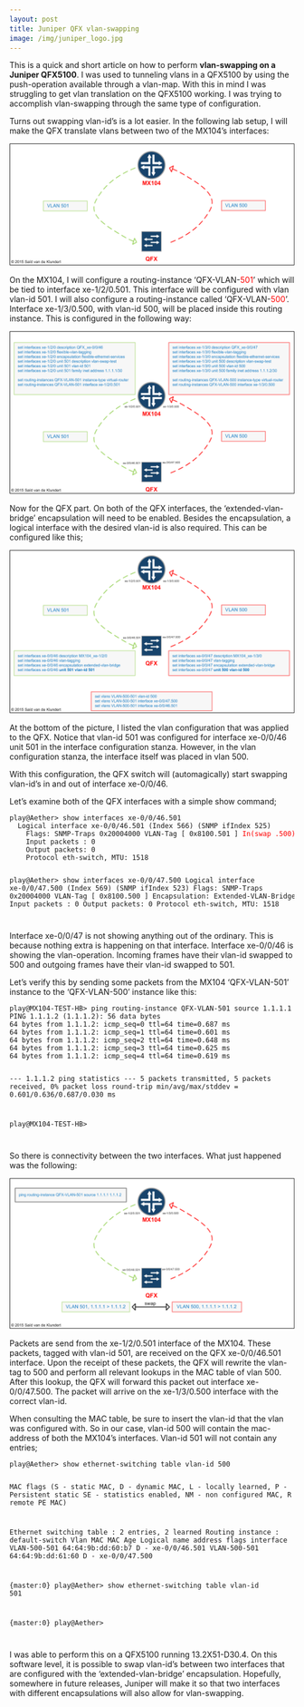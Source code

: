 ```yaml
---
layout: post
title: Juniper QFX vlan-swapping
image: /img/juniper_logo.jpg
---
```

   
<p>
    This is a quick and short article on how to perform <b>vlan-swapping on a Juniper QFX5100</b>. 
    I was used to tunneling vlans in a QFX5100 by using the push-operation available through a vlan-map. With this in mind I was struggling to get vlan translation on the QFX5100 working. I was trying to accomplish vlan-swapping through the same type of configuration.
</p>
<p>
    Turns out swapping vlan-id’s is a lot easier. In the following lab setup, I will make the QFX translate vlans between two of the MX104’s interfaces:
</p>            
            

![logging](/img/qfx-vlan-swapping-1.png "logging") 

<p>
    On the MX104, I will configure a routing-instance ‘QFX-VLAN-<font color='red'>501</font>’ which will be tied to interface xe-1/2/0.501. 
    This interface will be configured with vlan vlan-id 501. I will also configure a routing-instance called ‘QFX-VLAN-<font color='red'>500</font>’. 
    Interface xe-1/3/0.500, with vlan-id 500, will be placed inside this routing instance. This is configured in the following way:
</p>
               

![logging](/img/qfx-vlan-swapping-2.png "logging") 

  
<p>
    Now for the QFX part. On both of the QFX interfaces, the ‘extended-vlan-bridge’ encapsulation will need to be enabled. Besides the encapsulation, a logical interface with the desired vlan-id is also required. This can be configured like this;
</p>
                

![logging](/img/qfx-vlan-swapping-3.png "logging") 

    
<p>
    At the bottom of the picture, I listed the vlan configuration that was applied to the QFX.  Notice that vlan-id 501 was configured for interface xe-0/0/46 unit 501 in the interface configuration stanza. However, in the vlan configuration stanza, the interface itself was placed in vlan 500.
</p>
<p>
    With this configuration, the QFX switch will (automagically) start swapping vlan-id’s in and out of interface xe-0/0/46. 
</p>
<p>
    Let’s examine both of the QFX interfaces with a simple show command;
</p>                
<pre style="font-size:12px">
play@Aether> show interfaces xe-0/0/46.501
  Logical interface xe-0/0/46.501 (Index 566) (SNMP ifIndex 525)
    Flags: SNMP-Traps 0x20004000 VLAN-Tag [ 0x8100.501 ] <font color='red'>In(swap .500) Out(swap .501)</font>  Encapsulation: Extended-VLAN-Bridge
    Input packets : 0
    Output packets: 0
    Protocol eth-switch, MTU: 1518

play@Aether> show interfaces xe-0/0/47.500
  Logical interface xe-0/0/47.500 (Index 569) (SNMP ifIndex 523)
    Flags: SNMP-Traps 0x20004000 VLAN-Tag [ 0x8100.500 ]  Encapsulation: Extended-VLAN-Bridge
    Input packets : 0
    Output packets: 0
    Protocol eth-switch, MTU: 1518                  
</pre>
<p>
    Interface xe-0/0/47 is not showing anything out of the ordinary. This is because nothing extra is happening on that interface. Interface xe-0/0/46 is showing the vlan-operation. Incoming frames have their vlan-id swapped to 500 and outgoing frames have their vlan-id swapped to 501.
</p>
<p>
    Let’s verify this by sending some packets from the MX104 ‘QFX-VLAN-501’ instance to the ‘QFX-VLAN-500’ instance like this:
</p>
<pre style="font-size:12px">
play@MX104-TEST-HB> ping routing-instance QFX-VLAN-501 source 1.1.1.1 1.1.1.2 count 5
PING 1.1.1.2 (1.1.1.2): 56 data bytes
64 bytes from 1.1.1.2: icmp_seq=0 ttl=64 time=0.687 ms
64 bytes from 1.1.1.2: icmp_seq=1 ttl=64 time=0.601 ms
64 bytes from 1.1.1.2: icmp_seq=2 ttl=64 time=0.648 ms
64 bytes from 1.1.1.2: icmp_seq=3 ttl=64 time=0.625 ms
64 bytes from 1.1.1.2: icmp_seq=4 ttl=64 time=0.619 ms

--- 1.1.1.2 ping statistics ---
5 packets transmitted, 5 packets received, 0% packet loss
round-trip min/avg/max/stddev = 0.601/0.636/0.687/0.030 ms

play@MX104-TEST-HB>                    
</pre>
<p>
    So there is connectivity between the two interfaces. What just happened was the following:
</p>

![logging](/img/qfx-vlan-swapping-4.png "logging") 

    
<p>
    Packets are send from the xe-1/2/0.501 interface of the MX104. These packets, tagged with vlan-id 501, are received on the QFX xe-0/0/46.501 interface. Upon the receipt of these packets, the QFX will rewrite the vlan-tag to 500 and perform all relevant lookups in the MAC table of vlan 500. After this lookup, the QFX will forward this packet out interface xe-0/0/47.500. The packet will arrive on the xe-1/3/0.500 interface with the correct vlan-id.
</p>
<p>
    When consulting the MAC table, be sure to insert the vlan-id that the vlan was configured with. So in our case, vlan-id 500 will contain the mac-address of both the MX104’s interfaces. Vlan-id 501 will not contain any entries;
</p>
<pre style="font-size:12px">
play@Aether> show ethernet-switching table vlan-id 500

MAC flags (S - static MAC, D - dynamic MAC, L - locally learned, P - Persistent static
           SE - statistics enabled, NM - non configured MAC, R - remote PE MAC)


Ethernet switching table : 2 entries, 2 learned
Routing instance : default-switch
    Vlan                MAC                 MAC         Age    Logical
    name                address             flags              interface
    VLAN-500-501        64:64:9b:dd:60:b7   D             -   xe-0/0/46.501
    VLAN-500-501        64:64:9b:dd:61:60   D             -   xe-0/0/47.500

{master:0}
play@Aether> show ethernet-switching table vlan-id 501

{master:0}
play@Aether>                    
</pre>
<p>
    I was able to perform this on a QFX5100 running 13.2X51-D30.4. On this software level, it is possible to swap vlan-id’s between two interfaces that are configured with the ‘extended-vlan-bridge’ encapsulation. Hopefully, somewhere in future releases, Juniper will make it so that two interfaces with different encapsulations will also allow for vlan-swapping.
</p>
